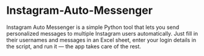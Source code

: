 # Instagram-Auto-Messenger
Instagram Auto Messenger is a simple Python tool that lets you send personalized messages to multiple Instagram users automatically. Just fill in their usernames and messages in an Excel sheet, enter your login details in the script, and run it — the app takes care of the rest.
